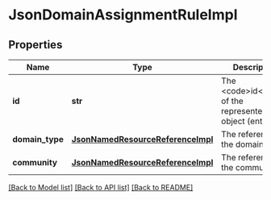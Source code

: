 # JsonDomainAssignmentRuleImpl

## Properties
Name | Type | Description | Notes
------------ | ------------- | ------------- | -------------
**id** | **str** | The &lt;code&gt;id&lt;/code&gt; of the represented object (entity) | 
**domain_type** | [**JsonNamedResourceReferenceImpl**](JsonNamedResourceReferenceImpl.md) | The reference to the domain type | [optional] 
**community** | [**JsonNamedResourceReferenceImpl**](JsonNamedResourceReferenceImpl.md) | The reference to the community | [optional] 

[[Back to Model list]](../README.md#documentation-for-models) [[Back to API list]](../README.md#documentation-for-api-endpoints) [[Back to README]](../README.md)


